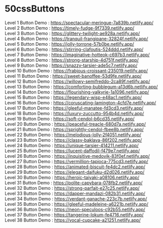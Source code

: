 # 50cssButtons

Level 1 Button Demo : https://spectacular-meringue-7a839b.netlify.app/ <br/>
Level 2 Button Demo : https://timely-fudge-9f7339.netlify.app/ <br/>
Level 3 Button Demo : https://glittery-twilight-ae928a.netlify.app/ <br/>
Level 4 Button Demo : https://tranquil-frangipane-32824f.netlify.app/ <br/>
Level 5 Button Demo : https://jolly-torrone-57b0be.netlify.app/ <br/>
Level 6 Button Demo : https://stirring-clafoutis-524ddd.netlify.app/ <br/>
Level 7 Button Demo : https://imaginative-hotteok-c697b3.netlify.app/ <br/>
Level 8 Button Demo : https://strong-starship-4d751f.netlify.app/ <br/>
Level 9 Button Demo : https://snazzy-tarsier-ade5c7.netlify.app/ <br/>
Level 10 Button Demo : https://frabjous-croissant-235019.netlify.app/ <br/>
Level 11 Button Demo : https://sweet-banoffee-53d9fe.netlify.app/ <br/>
Level 12 Button Demo : https://willowy-semifreddo-2ca89f.netlify.app/ <br/>
Level 13 Button Demo : https://comforting-bubblegum-a13d6b.netlify.app/ <br/>
Level 14 Button Demo : https://flourishing-valkyrie-1a1096.netlify.app/ <br/>
Level 15 Button Demo : https://legendary-wisp-e48ac1.netlify.app/ <br/>
Level 16 Button Demo : https://coruscating-lamington-4cfd7e.netlify.app/ <br/>
Level 17 Button Demo : https://gleeful-manatee-fd3cd3.netlify.app/ <br/>
Level 18 Button Demo : https://luxury-zuccutto-954b4d.netlify.app/ <br/>
Level 19 Button Demo : https://soft-cendol-b6cd35.netlify.app/ <br/>
Level 20 Button Demo : https://peaceful-treacle-680d7a.netlify.app/ <br/>
Level 21 Button Demo : https://sprightly-cendol-fbee8b.netlify.app/ <br/>
Level 22 Button Demo : https://melodious-lolly-2f4051.netlify.app/ <br/>
Level 23 Button Demo : https://classy-baklava-86f202.netlify.app/ <br/>
Level 24 Button Demo : https://unique-tarsier-414211.netlify.app/ <br/>
Level 25 Button Demo : https://lucent-daffodil-f479e7.netlify.app/ <br/>
Level 26 Button Demo : https://inquisitive-medovik-83f0ef.netlify.app/ <br/>
Level 27 Button Demo : https://vermillion-tapioca-775cd3.netlify.app/ <br/>
Level 28 Button Demo : https://animated-biscuit-fe4dc2.netlify.app/ <br/>
Level 29 Button Demo : https://elegant-daifuku-d2d026.netlify.app/ <br/>
Level 30 Button Demo : https://heroic-taiyaki-a08106.netlify.app/ <br/>
Level 31 Button Demo : https://polite-capybara-078fb2.netlify.app/ <br/>
Level 32 Button Demo : https://strong-parfait-e27c25.netlify.app/ <br/>
Level 33 Button Demo : https://dapper-mandazi-082b31.netlify.app/ <br/>
Level 34 Button Demo : https://verdant-ganache-223c7b.netlify.app/ <br/>
Level 35 Button Demo : https://gleeful-madeleine-a6221b.netlify.app/ <br/>
Level 36 Button Demo : https://neon-speculoos-c92b55.netlify.app/ <br/>
Level 37 Button Demo : https://tangerine-lokum-fe4716.netlify.app/ <br/>
Level 38 Button Demo : https://vocal-cupcake-a21251.netlify.app/ 
